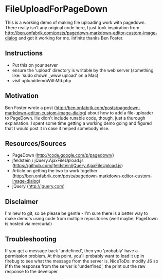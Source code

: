 FileUploadForPageDown
=====================

This is a working demo of making file uploading work with pagedown.  There really isn't any original code here, I just took inspiration from http://ben.onfabrik.com/posts/pagedown-markdown-editor-custom-image-dialog and got it working for me.  Infinite thanks Ben Foster.

Instructions
------------
* Put this on your server
* ensure the 'upload' directory is writable by the web server (something like: 'sudo chown  _www upload' on a Mac)
* visit uploaddemoWithMd.php

Motivation
----------
Ben Foster wrote a post (http://ben.onfabrik.com/posts/pagedown-markdown-editor-custom-image-dialog) about how to add a file-uploader to PageDown.  He didn't include runable code, though, just a thurough explanation.  I spent some time getting a working demo going and figured that I would post it in case it helped somebody else.  


Resources/Sources
-----------------
* PageDown (http://code.google.com/p/pagedown/)
*  jfeldstein / jQuery.AjaxFileUpload.js (https://github.com/jfeldstein/jQuery.AjaxFileUpload.js)
* Article on getting the two to work together (http://ben.onfabrik.com/posts/pagedown-markdown-editor-custom-image-dialog)
* jQuery (http://jquery.com)


Disclaimer
-----------
I'm new to git, so be please be gentle - I'm sure there is a better way to make demo's using code from multiple repositories (well maybe, PageDown is hosted via mercurial)

Troubleshooting
---------------
If you get a message back 'undefined', then you 'probably' have a permission problem.  At this point, you'll probably want to load it up in firebug to see what the message from the server is.
NiceToDo: modify JS so if th the response from the server is 'underfined', the print out the raw response to the developer